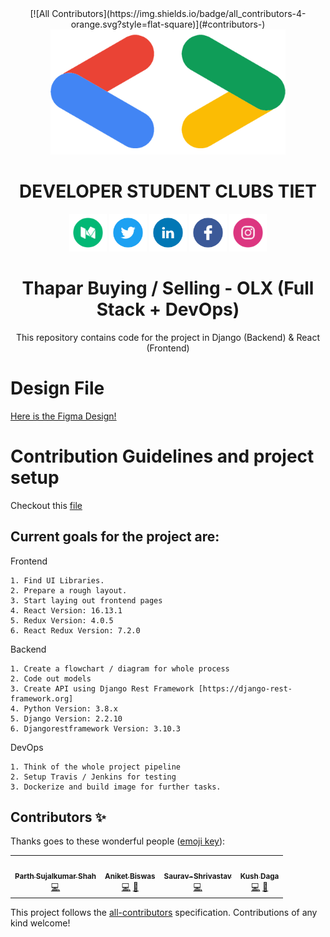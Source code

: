 <div align = "center">
<!-- ALL-CONTRIBUTORS-BADGE:START - Do not remove or modify this section -->
[![All Contributors](https://img.shields.io/badge/all_contributors-4-orange.svg?style=flat-square)](#contributors-)
<!-- ALL-CONTRIBUTORS-BADGE:END -->

<img height=200px src= "https://github.com/developer-student-club-thapar/officialWebsite/blob/master/src/assets/dsc_logo.png">

<h1>DEVELOPER STUDENT CLUBS TIET</h1>

<a href="https://medium.com/developer-student-clubs-tiet"><img src="https://github.com/aritraroy/social-icons/blob/master/medium-icon.png?raw=true" width="60"></a>
<a href="https://twitter.com/dsctiet"><img src="https://github.com/aritraroy/social-icons/blob/master/twitter-icon.png?raw=true" width="60"></a>
<a href="https://www.linkedin.com/company/developer-student-club-thapar"><img src="https://github.com/aritraroy/social-icons/blob/master/linkedin-icon.png?raw=true" width="60"></a>
<a href="https://facebook.com/dscthapar"><img src="https://github.com/aritraroy/social-icons/blob/master/facebook-icon.png?raw=true" width="60"></a>
<a href="https://instagram.com/dsc.tiet"><img src="https://github.com/aritraroy/social-icons/blob/master/instagram-icon.png?raw=true" width="60"></a>

# Thapar Buying / Selling - OLX (Full Stack + DevOps)
This repository contains code for the project in Django (Backend) & React (Frontend)

</div>

# Design File
[Here is the Figma Design!](https://www.figma.com/file/xGOjZ0lOckpjGTFVsVKwhK/Thapar_olx?node-id=0%3A1)

# Contribution Guidelines and project setup

Checkout this [file](https://github.com/developer-student-club-thapar/buying_selling_devops/blob/master/CONTRIBUTING.md)

## Current goals for the project are:

Frontend

    1. Find UI Libraries.
    2. Prepare a rough layout.
    3. Start laying out frontend pages
    4. React Version: 16.13.1
    5. Redux Version: 4.0.5
    6. React Redux Version: 7.2.0

Backend

    1. Create a flowchart / diagram for whole process
    2. Code out models
    3. Create API using Django Rest Framework [https://django-rest-framework.org]
    4. Python Version: 3.8.x
    5. Django Version: 2.2.10
    6. Djangorestframework Version: 3.10.3

DevOps

    1. Think of the whole project pipeline
    2. Setup Travis / Jenkins for testing
    3. Dockerize and build image for further tasks.

## Contributors ✨

Thanks goes to these wonderful people ([emoji key](https://allcontributors.org/docs/en/emoji-key)):

<!-- ALL-CONTRIBUTORS-LIST:START - Do not remove or modify this section -->
<!-- prettier-ignore-start -->
<!-- markdownlint-disable -->
<table>
  <tr>
    <td align="center"><a href="https://www.linkedin.com/in/parth-shah-97911416a/"><img src="https://avatars0.githubusercontent.com/u/43181887?v=4" width="100px;" alt=""/><br /><sub><b>Parth Sujalkumar Shah</b></sub></a><br /><a href="https://github.com/developer-student-club-thapar/buying_selling_devops/commits?author=parthsujalshah" title="Code">💻</a></td>
    <td align="center"><a href="https://www.linkedin.com/in/aniket-biswas-59394b191/"><img src="https://avatars2.githubusercontent.com/u/51146347?v=4" width="100px;" alt=""/><br /><sub><b>Aniket Biswas</b></sub></a><br /><a href="https://github.com/developer-student-club-thapar/buying_selling_devops/commits?author=aniketbiswas21" title="Code">💻</a> <a href="#design-aniketbiswas21" title="Design">🎨</a></td>
    <td align="center"><a href="https://github.com/Saurav-Shrivastav"><img src="https://avatars1.githubusercontent.com/u/54510448?v=4" width="100px;" alt=""/><br /><sub><b>Saurav-Shrivastav</b></sub></a><br /><a href="https://github.com/developer-student-club-thapar/buying_selling_devops/commits?author=Saurav-Shrivastav" title="Code">💻</a></td>
    <td align="center"><a href="http://kush-blog.netlify.com"><img src="https://avatars2.githubusercontent.com/u/40840079?v=4" width="100px;" alt=""/><br /><sub><b>Kush Daga</b></sub></a><br /><a href="https://github.com/developer-student-club-thapar/buying_selling_devops/commits?author=kush-daga" title="Code">💻</a> <a href="#design-kush-daga" title="Design">🎨</a></td>
  </tr>
</table>

<!-- markdownlint-enable -->
<!-- prettier-ignore-end -->
<!-- ALL-CONTRIBUTORS-LIST:END -->

This project follows the [all-contributors](https://github.com/all-contributors/all-contributors) specification. Contributions of any kind welcome!